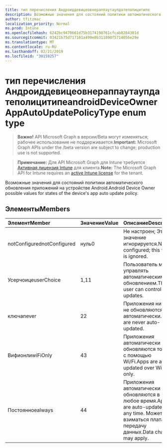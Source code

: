 ```yaml
---
title: тип перечисления Андроиддевицеовнераппаутаупдатеполицитипе
description: Возможные значения для состояний политики автоматического обновления приложений на устройстве Android.
author: tfitzmac
localization_priority: Normal
ms.prod: Intune
ms.openlocfilehash: 6242bc9470661d75b3174198761cfcab8284381d
ms.sourcegitcommit: 03421b75d717101a499e0b311890f5714056e29e
ms.translationtype: MT
ms.contentlocale: ru-RU
ms.lasthandoff: 02/21/2019
ms.locfileid: "30159257"
---
```

# <a name="androiddeviceownerappautoupdatepolicytype-enum-type"></a><span data-ttu-id="8bed6-103">тип перечисления Андроиддевицеовнераппаутаупдатеполицитипе</span><span class="sxs-lookup"><span data-stu-id="8bed6-103">androidDeviceOwnerAppAutoUpdatePolicyType enum type</span></span>

> <span data-ttu-id="8bed6-104">**Важно!** API Microsoft Graph в версии/Beta могут изменяться; рабочее использование не поддерживается.</span><span class="sxs-lookup"><span data-stu-id="8bed6-104">**Important:** Microsoft Graph APIs under the /beta version are subject to change; production use is not supported.</span></span>

> <span data-ttu-id="8bed6-105">**Примечание:** Для API Microsoft Graph для Intune требуется [Активная лицензия Intune](https://go.microsoft.com/fwlink/?linkid=839381) для клиента.</span><span class="sxs-lookup"><span data-stu-id="8bed6-105">**Note:** The Microsoft Graph API for Intune requires an [active Intune license](https://go.microsoft.com/fwlink/?linkid=839381) for the tenant.</span></span>

<span data-ttu-id="8bed6-106">Возможные значения для состояний политики автоматического обновления приложений на устройстве Android.</span><span class="sxs-lookup"><span data-stu-id="8bed6-106">Android Device Owner possible values for states of the device's app auto update policy.</span></span>

## <a name="members"></a><span data-ttu-id="8bed6-107">Элементы</span><span class="sxs-lookup"><span data-stu-id="8bed6-107">Members</span></span>
|<span data-ttu-id="8bed6-108">Элемент</span><span class="sxs-lookup"><span data-stu-id="8bed6-108">Member</span></span>|<span data-ttu-id="8bed6-109">Значение</span><span class="sxs-lookup"><span data-stu-id="8bed6-109">Value</span></span>|<span data-ttu-id="8bed6-110">Описание</span><span class="sxs-lookup"><span data-stu-id="8bed6-110">Description</span></span>|
|:---|:---|:---|
|<span data-ttu-id="8bed6-111">notConfigured</span><span class="sxs-lookup"><span data-stu-id="8bed6-111">notConfigured</span></span>|<span data-ttu-id="8bed6-112">нуль</span><span class="sxs-lookup"><span data-stu-id="8bed6-112">0</span></span>|<span data-ttu-id="8bed6-113">Не настроен; Это значение игнорируется.</span><span class="sxs-lookup"><span data-stu-id="8bed6-113">Not configured; this value is ignored.</span></span>|
|<span data-ttu-id="8bed6-114">Усерчоице</span><span class="sxs-lookup"><span data-stu-id="8bed6-114">userChoice</span></span>|<span data-ttu-id="8bed6-115">1,1</span><span class="sxs-lookup"><span data-stu-id="8bed6-115">1</span></span>|<span data-ttu-id="8bed6-116">Пользователь может управлять автоматическим обновлением.</span><span class="sxs-lookup"><span data-stu-id="8bed6-116">The user can control auto-updates.</span></span>|
|<span data-ttu-id="8bed6-117">ключа</span><span class="sxs-lookup"><span data-stu-id="8bed6-117">never</span></span>|<span data-ttu-id="8bed6-118">2</span><span class="sxs-lookup"><span data-stu-id="8bed6-118">2</span></span>|<span data-ttu-id="8bed6-119">Приложения никогда не обновляются автоматически.</span><span class="sxs-lookup"><span data-stu-id="8bed6-119">Apps are never auto-updated.</span></span>|
|<span data-ttu-id="8bed6-120">Вифионли</span><span class="sxs-lookup"><span data-stu-id="8bed6-120">wiFiOnly</span></span>|<span data-ttu-id="8bed6-121">4</span><span class="sxs-lookup"><span data-stu-id="8bed6-121">3</span></span>|<span data-ttu-id="8bed6-122">Приложения автоматически обновляются только с помощью Wi/Fi.</span><span class="sxs-lookup"><span data-stu-id="8bed6-122">Apps are auto-updated over Wi-Fi only.</span></span>|
|<span data-ttu-id="8bed6-123">Постоянное</span><span class="sxs-lookup"><span data-stu-id="8bed6-123">always</span></span>|<span data-ttu-id="8bed6-124">4</span><span class="sxs-lookup"><span data-stu-id="8bed6-124">4</span></span>|<span data-ttu-id="8bed6-125">Приложения автоматически обновляются в любое время.</span><span class="sxs-lookup"><span data-stu-id="8bed6-125">Apps are auto-updated at any time.</span></span> <span data-ttu-id="8bed6-126">Может взиматься плата за передачу данных.</span><span class="sxs-lookup"><span data-stu-id="8bed6-126">Data charges may apply.</span></span>|




